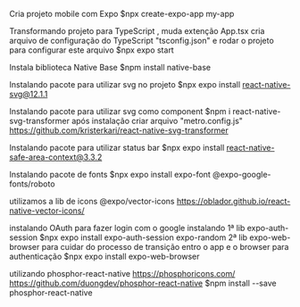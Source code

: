 Cria projeto mobile com Expo
$npx create-expo-app my-app

Transformando projeto para TypeScript , muda extenção App.tsx
cria arquivo de configuração do TypeScript "tsconfig.json" e rodar o projeto para configurar este arquivo
$npx expo start

Instala biblioteca Native Base
$npm install native-base

Instalando pacote para utilizar svg no projeto
$npx expo install react-native-svg@12.1.1

Instalando pacote para utilizar svg como component
$npm i react-native-svg-transformer
após instalação criar arquivo "metro.config.js"
https://github.com/kristerkari/react-native-svg-transformer

Instalando pacote para utilizar status bar
$npx expo install react-native-safe-area-context@3.3.2

Instalando pacote de fonts
$npx expo install expo-font @expo-google-fonts/roboto

utilizamos a lib de icons @expo/vector-icons
https://oblador.github.io/react-native-vector-icons/

instalando OAuth para fazer login com o google
instalando 1ª lib expo-auth-session
$npx expo install expo-auth-session expo-random
2ª lib expo-web-browser para cuidar do processo de transição entro o app e o browser para authenticação
$npx expo install expo-web-browser

utilizando phosphor-react-native
https://phosphoricons.com/
https://github.com/duongdev/phosphor-react-native
$npm install --save phosphor-react-native